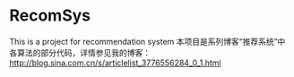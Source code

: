 # RecomSys
This is a project for recommendation system
本项目是系列博客“推荐系统”中各算法的部分代码，详情参见我的博客：http://blog.sina.com.cn/s/articlelist_3776556284_0_1.html
